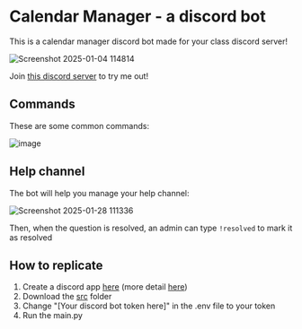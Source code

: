 # Calendar Manager - a discord bot

This is a calendar manager discord bot made for your class discord server!

![Screenshot 2025-01-04 114814](https://github.com/user-attachments/assets/0111bece-daad-4bb5-83fb-00cde16dd67a)

Join [this discord server](https://discord.gg/grmSf58G) to try me out!

## Commands
These are some common commands:

![image](https://github.com/user-attachments/assets/2a9d5c45-8bc8-45bb-aaec-1ffda37ab437)

## Help channel
The bot will help you manage your help channel:

![Screenshot 2025-01-28 111336](https://github.com/user-attachments/assets/a37efd8b-2f5c-498b-875a-f59d2db49352)

Then, when the question is resolved, an admin can type `!resolved` to mark it as resolved

## How to replicate

1. Create a discord app [here](https://discord.com/developers/applications?new_application=true) (more detail [here](https://discordpy.readthedocs.io/en/stable/discord.html))
2. Download the [src](https://github.com/anton2026gamca/CalendarManagerDiscordBot/tree/main/src) folder
3. Change "[Your discord bot token here]" in the .env file to your token
4. Run the main.py
